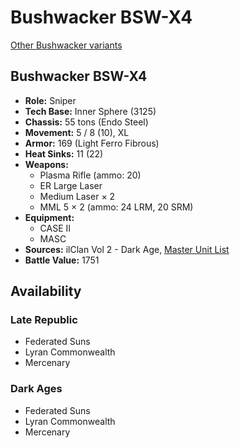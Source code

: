 # Bushwacker BSW-X4

[Other Bushwacker variants](../bushwacker.md)

## Bushwacker BSW-X4
- **Role:** Sniper
- **Tech Base:** Inner Sphere (3125)
- **Chassis:** 55 tons (Endo Steel)
- **Movement:** 5 / 8 (10), XL
- **Armor:** 169 (Light Ferro Fibrous)
- **Heat Sinks:** 11 (22)
- **Weapons:**
  - Plasma Rifle (ammo: 20)
  - ER Large Laser
  - Medium Laser × 2
  - MML 5 × 2 (ammo: 24 LRM, 20 SRM)
- **Equipment:**
  - CASE II
  - MASC
- **Sources:** ilClan Vol 2 - Dark Age, [Master Unit List](http://masterunitlist.info/Unit/Details/7454/bushwacker-bsw-x4)
- **Battle Value:** 1751

## Availability

### Late Republic
- Federated Suns
- Lyran Commonwealth
- Mercenary

### Dark Ages
- Federated Suns
- Lyran Commonwealth
- Mercenary

